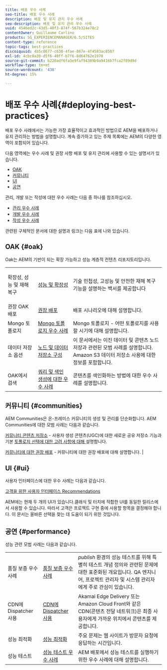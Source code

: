 ```yaml
---
title: 배포 우수 사례
seo-title: 배포 우수 사례
description: 배포 및 유지 관리 우수 사례
seo-description: 배포 및 유지 관리 우수 사례
uuid: 4546ed2c-43d5-40f3-874f-567b324e78c2
contentOwner: Guillaume Carlino
products: SG_EXPERIENCEMANAGER/6.5/SITES
content-type: reference
topic-tags: best-practices
discoiquuid: 4b5c0677-c630-4fae-867e-4f4583ac8507
exl-id: 4cbc0a30-d5f6-40ff-b7f6-8d64762e1970
source-git-commit: b220adf6fa3e9faf94389b9a9416b7fca2f89d9d
workflow-type: tm+mt
source-wordcount: '438'
ht-degree: 15%

---
```


# 배포 우수 사례{#deploying-best-practices}

배포 우수 사례에서는 가능한 가장 효율적이고 효과적인 방법으로 AEM을 배포하거나 유지 관리하는 방법을 설명합니다. 계속 증가하고 있는 주제 목록에는 AEM의 다양한 영역이 포함되어 있습니다.

다음 영역에는 우수 사례 및 권장 사항 배포 및 유지 관리에 사용할 수 있는 설명서가 있습니다.

* [OAK](#oak)
* [커뮤니티](#communities)
* [UI](#ui)
* [공연](#performance)

관리, 개발 또는 작성에 대한 우수 사례는 다음 중 하나를 참조하십시오.

* [관리 우수 사례](/help/sites-administering/administer-best-practices.md)
* [개발 우수 사례](/help/sites-developing/best-practices.md)
* [작성 우수 사례](/help/sites-authoring/best-practices.md)

관련된 구체적인 문서에 대한 설명과 링크는 다음 표에 나와 있습니다.

## OAK {#oak}

[](/help/sites-deploying/platform.md) Oak는 AEM의 기반이 되는 확장 가능하고 성능 계층적 컨텐츠 리포지토리입니다.

<table>
 <tbody>
  <tr>
   <td><p>확장성, 성능 및 재해 복구</p> </td>
   <td><a href="/help/sites-deploying/performance.md">성능 및 확장성</a></td>
   <td>기술 민첩성, 고성능 및 안전한 재해 복구 기능을 설명하는 백서를 제공합니다</td>
  </tr>
  <tr>
   <td>권장 OAK 배포</td>
   <td><a href="/help/sites-deploying/recommended-deploys.md">권장 배포</a></td>
   <td>배포 시나리오에 대해 설명합니다.</td>
  </tr>
  <tr>
   <td>Mongo 토폴로지</td>
   <td><a href="/help/sites-deploying/recommended-deploys.md">Mongo 토폴로지 우수 사례</a></td>
   <td>Mongo 토폴로지 - 어떤 토폴로지를 사용할 시기에 대해 설명합니다.</td>
  </tr>
  <tr>
   <td>데이터 저장소 옵션</td>
   <td><a href="/help/sites-deploying/data-store-config.md">노드 및 데이터 저장소 구성</a></td>
   <td>이 문서에서는 이진 데이터 및 콘텐츠 노드 저장과 관련된 모범 사례를 설명합니다. Amazon S3 데이터 저장소 사용에 대한 정보를 포함합니다.</td>
  </tr>
  <tr>
   <td>OAK에서 검색</td>
   <td><a href="/help/sites-deploying/best-practices-for-queries-and-indexing.md">쿼리 및 색인 생성에 대한 우수 사례</a><br /> </td>
   <td>콘텐츠를 색인화하는 방법에 대한 우수 사례를 설명합니다.</td>
  </tr>
 </tbody>
</table>

## 커뮤니티 {#communities}

AEM Communities은 온-프레미스 커뮤니티의 생성 및 관리를 단순화합니다. AEM Communities에 대한 모범 사례는 다음과 같습니다.

[커뮤니티 콘텐츠 저장소](/help/communities/working-with-srp.md)  - 사용자 생성 콘텐츠(UGC)에 대한 새로운 공유 저장소 기능과 기본  [토폴로지 선택에 대한 고려 사항에 대해 ](/help/communities/topologies.md)설명합니다.

[커뮤니티에 대한 권장 배포](/help/sites-deploying/recommended-deploys.md#considerations-for-aem-communities)  - 커뮤니티에 대한 권장 배포에 대해 설명합니다. |

## UI {#ui}

사용자 인터페이스에 대한 우수 사례는 다음과 같습니다.

[고객을 위한 사용자 인터페이스 Recommendations](/help/sites-deploying/ui-recommendations.md)

AEM에는 현재 두 개의 UI가 있습니다.클래식 및 터치에 적합한 UI를 동일한 릴리스에서 사용할 수 있습니다. 따라서 고객은 프로젝트 구현 중에 사용할 항목을 결정해야 합니다. 이 문서는 올바른 선택을 찾는 데 도움이 되기 위한 것입니다.

## 공연 {#performance}

성능 관련 모범 사례는 다음과 같습니다.

<table>
 <tbody>
  <tr>
   <td>품질 보증 우수 사례</td>
   <td><a href="/help/sites-deploying/configuring-performance.md#best-practices-for-quality-assurance">품질 보증 우수 사례</a></td>
   <td><em>publish</em> 환경의 성능 테스트를 위해 특별히 테스트 개념 정의와 관련된 문제에 대한 표준화된 개요입니다. QA 엔지니어, 프로젝트 관리자 및 시스템 관리자에게 주로 관심이 있습니다.</td>
  </tr>
  <tr>
   <td>CDN에 Dispatcher 사용</td>
   <td><a href="https://helpx.adobe.com/experience-manager/dispatcher/using/dispatcher.html#using-dispatcher-with-a-cdn">CDN에 Dispatcher 사용</a></td>
   <td>Akamai Edge Delivery 또는 Amazon Cloud Front와 같은 CDN(콘텐츠 전달 네트워크)은 최종 사용자에게 가까운 위치에서 콘텐츠를 제공합니다.</td>
  </tr>
  <tr>
   <td>성능 최적화</td>
   <td><a href="/help/sites-deploying/configuring-performance.md">성능 최적화</a></td>
   <td>주요 문제는 웹 사이트가 방문자 요청에 응답하는 시간입니다.</td>
  </tr>
  <tr>
   <td>성능 테스트</td>
   <td><a href="/help/sites-deploying/best-practices-for-performance-testing.md">성능 테스트 우수 사례</a></td>
   <td>AEM 배포에서 성능 테스트를 실행하기 위한 우수 사례에 대해 설명합니다.<br /> </td>
  </tr>
 </tbody>
</table>
